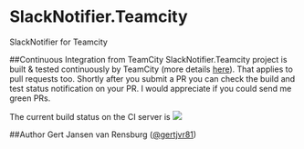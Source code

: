 SlackNotifier.Teamcity
======================

SlackNotifier for Teamcity

##<a id="continuous-integration-from-teamcity">Continuous Integration from TeamCity</a>
SlackNotifier.Teamcity project is built & tested continuously by TeamCity (more details [here](http://www.mehdi-khalili.com/continuous-integration-delivery-github-teamcity)). That applies to pull requests too. Shortly after you submit a PR you can check the build and test status notification on your PR. I would appreciate if you could send me green PRs.

The current build status on the CI server is <a href="http://build.gertjvr.com:8000/viewType.html?buildTypeId=SlackNotifierTeamcity_01BuildAndTest&guest=1">
<img src="http://build.gertjvr.com:8000/app/rest/builds/buildType:(id:SlackNotifierTeamcity_01BuildAndTest)/statusIcon"/></a>

##<a id="author">Author</a>
Gert Jansen van Rensburg ([@gertjvr81](http://twitter.com/gertjvr81))
